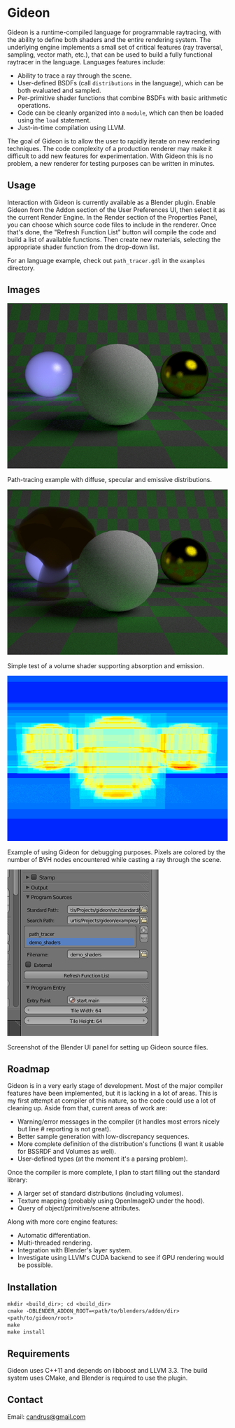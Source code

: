 Gideon
==========================

Gideon is a runtime-compiled language for programmable raytracing, with the ability to define both shaders and the entire
rendering system. The underlying engine implements a small set of critical features (ray traversal, sampling, vector math, etc.),
that can be used to build a fully functional raytracer in the language. Languages features include:
 * Ability to trace a ray through the scene.
 * User-defined BSDFs (call ```distributions``` in the language), which can be both evaluated and sampled.
 * Per-primitive shader functions that combine BSDFs with basic arithmetic operations.
 * Code can be cleanly organized into a ```module```, which can then be loaded using the ```load``` statement.
 * Just-in-time compilation using LLVM.

The goal of Gideon is to allow the user to rapidly iterate on new rendering techniques. The code complexity of a production
renderer may make it difficult to add new features for experimentation. With Gideon this is no problem, a new renderer
for testing purposes can be written in minutes.
 
## Usage

Interaction with Gideon is currently available as a Blender plugin. Enable Gideon from the Addon section of the
User Preferences UI, then select it as the current Render Engine. In the Render section of the Properties Panel,
you can choose which source code files to include in the renderer. Once that's done, the "Refresh Function List"
button will compile the code and build a list of available functions. Then create new materials, selecting the
appropriate shader function from the drop-down list.

For an language example, check out ```path_tracer.gdl``` in the ```examples``` directory.

## Images

![Path-Tracer w/ Emission Shader](docs/images/path_trace_emission.png)

Path-tracing example with diffuse, specular and emissive distributions.

![Path-Tracer w/ Volumes](docs/images/volume_suzanne.png)

Simple test of a volume shader supporting absorption and emission.

![Colored by number of BVH nodes encountered](docs/images/bvh_render.png)

Example of using Gideon for debugging purposes. Pixels are colored by the number of BVH nodes encountered while
casting a ray through the scene.

![Blender UI](docs/images/blender_ui.png)

Screenshot of the Blender UI panel for setting up Gideon source files.

## Roadmap

Gideon is in a very early stage of development. Most of the major compiler features have been implemented, but it is
lacking in a lot of areas. This is my first attempt at compiler of this nature, so the code could use a lot of cleaning up.
Aside from that, current areas of work are:
 * Warning/error messages in the compiler (it handles most errors nicely but line # reporting is not great).
 * Better sample generation with low-discrepancy sequences.
 * More complete definition of the distribution's functions (I want it usable for BSSRDF and Volumes as well).
 * User-defined types (at the moment it's a parsing problem).

Once the compiler is more complete, I plan to start filling out the standard library:
 * A larger set of standard distributions (including volumes).
 * Texture mapping (probably using OpenImageIO under the hood).
 * Query of object/primitive/scene attributes.

Along with more core engine features: 
 * Automatic differentiation.
 * Multi-threaded rendering.
 * Integration with Blender's layer system.
 * Investigate using LLVM's CUDA backend to see if GPU rendering would be possible.

## Installation

```
mkdir <build_dir>; cd <build_dir>
cmake -DBLENDER_ADDON_ROOT=<path/to/blenders/addon/dir> <path/to/gideon/root>
make
make install
```

## Requirements

Gideon uses C++11 and depends on libboost and LLVM 3.3. The build system uses CMake, and Blender is required to
use the plugin.

## Contact

Email: candrus@gmail.com


